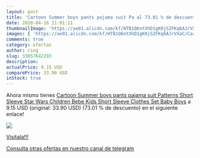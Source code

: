 ```yaml
---
layout: post
title: 'Cartoon Summer boys pants pajama suit Pa al 73.01 % de descuento'
date: 2020-04-16 21:01:11
thumbnailImage: 'https://ae01.alicdn.com/kf/HTB1Q6ntXhD1gK0jSZFKq6AJrVXaC/Cartoon-Summer-boys-pants-pajama-suit-Patterns-Short-Sleeve-Star-Wars-Children-Bebe-Kids-Short-Sleeve.jpg_350x350._SL200_.jpg'
images: [ 'https://ae01.alicdn.com/kf/HTB1Q6ntXhD1gK0jSZFKq6AJrVXaC/Cartoon-Summer-boys-pants-pajama-suit-Patterns-Short-Sleeve-Star-Wars-Children-Bebe-Kids-Short-Sleeve.jpg_350x350._SL200_.jpg' ]
comments: true
category: ofertas
author: ring
slug: 33057642293
description:
actualPrice: 9.15 USD
comparePrice: 33.90 USD
inStock: true
---
```


Ahora mismo tienes [Cartoon Summer boys pants pajama suit Patterns Short Sleeve Star Wars Children Bebe Kids Short Sleeve Clothes Set Baby Boys](https://www.amazon.com/dp/33057642293/?tag=redken08-20) a 9.15 USD (original: 33.90 USD) (73.01 %  de descuento) en el siguiente enlace!

[![](https://ae01.alicdn.com/kf/HTB1Q6ntXhD1gK0jSZFKq6AJrVXaC/Cartoon-Summer-boys-pants-pajama-suit-Patterns-Short-Sleeve-Star-Wars-Children-Bebe-Kids-Short-Sleeve.jpg_350x350._SL200_.jpg)](https://www.amazon.com/dp/33057642293/?tag=redken08-20)

[Visítala!!!](https://www.amazon.com/dp/33057642293/?tag=redken08-20)

[Consulta otras ofertas en nuestro canal de telegram](https://t.me/s/ofertas25)
